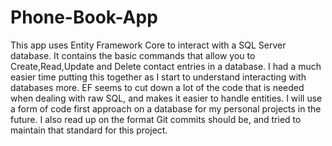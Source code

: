 # Phone-Book-App
This app uses Entity Framework Core to interact with a SQL Server database. It contains the basic commands that allow you to Create,Read,Update and Delete contact entries in a database. I had a much easier time putting this together as I start to understand interacting with databases more. EF seems to cut down a lot of the code that is needed when dealing with raw SQL, and makes it easier to handle entities. I will use a form of code first approach on a database for my personal projects in the future. I also read up on the format Git commits should be, and tried to maintain that standard for this project. 

